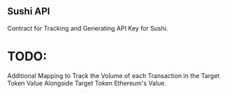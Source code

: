## Sushi API

Contract for Tracking and Generating API Key for Sushi.

# TODO:

Additional Mapping to Track the Volume of each Transaction in the Target Token Value Alongside Target Token Ethereum's Value.

